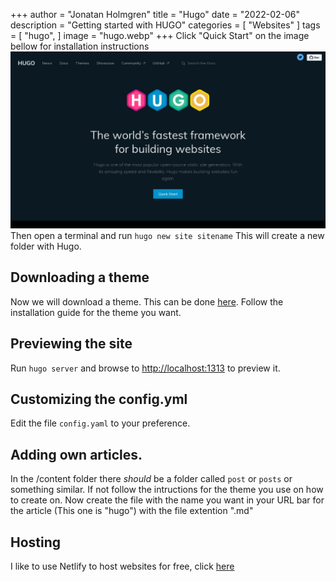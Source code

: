 +++
author = "Jonatan Holmgren"
title = "Hugo"
date = "2022-02-06"
description = "Getting started with HUGO"
categories = [
    "Websites"
]
tags = [
    "hugo",
]
image = "hugo.webp"
+++
Click "Quick Start" on the image bellow for installation instructions  
[![GoHugo.io Website](GoHugo.IO.png)](https://gohugo.io/getting-started/quick-start/)
Then open a terminal and run ```hugo new site sitename```
This will create a new folder with Hugo. 

## Downloading a theme
Now we will download a theme. This can be done [here](https://themes.gohugo.io/). Follow the installation guide for the theme you want. 

## Previewing the site
Run ```hugo server``` and browse to [http://localhost:1313](http://localhost:1313) to preview it.

## Customizing the config.yml
Edit the file ```config.yaml``` to your preference.

## Adding own articles.
In the /content folder there _should_ be a folder called ```post``` or ```posts``` or something similar. If not follow the intructions for the theme you use on how to create on. Now create the file with the name you want in your URL bar for the article (This one is "hugo") with the file extention ".md"

## Hosting
I like to use Netlify to host websites for free, click [here](https://gohugo.io/hosting-and-deployment/hosting-on-netlify/)